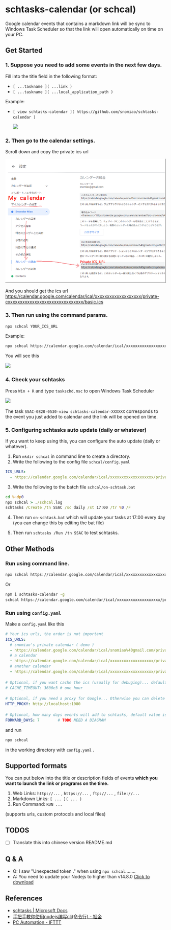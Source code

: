 # schtasks-calendar (or schcal)

Google calendar events that contains a markdown link will be sync to Windows Task Scheduler so that the link will open automatically on time on your PC.

## Get Started

### 1. Suppose you need to add some events in the next few days.

Fill into the title field in the following format:
- `[ ...taskname ]( ...link )`
- `[ ...taskname ]( ...local_application_path )`

Example:
- `[ view schtasks-calendar ]( https://github.com/snomiao/schtasks-calendar )`

  ![]( images/view-schtasks-calendar.png)

### 2. Then go to the calendar settings.
<!-- TODO: NEED MORE IMAGES -->
Scroll down and copy the private ics url
  
![]( images/the-private-ics-url.png)

And you should get the ics url https://calendar.google.com/calendar/ical/xxxxxxxxxxxxxxxxxxx/private-cxxxxxxxxxxxxxxxxxxxxxxxxxxxxxxx/basic.ics


### 3. Then run using the command params.

```sh
npx schcal YOUR_ICS_URL
```

Example:
```sh
npx schcal https://calendar.google.com/calendar/ical/xxxxxxxxxxxxxxxxxxx/private-cxxxxxxxxxxxxxxxxxxxxxxxxxxxxxxx/basic.ics
```

You will see this

![]( images/npx%20schcal.png )

### 4. Check your schtasks

Press `Win + R` and type `taskschd.msc` to open Windows Task Scheduler

![]( images/Windows%20Tasks%20Scheduler%20SSAC%20task.png )

The task `SSAC-0820-0530-view schtasks-calendar-XXXXXX` corresponds to the event you just added to calendar and the link will be opened on time.

### 5. Configuring schtasks auto update (daily or whatever)

If you want to keep using this, you can configure the auto update (daily or whatever).

1. Run `mkdir schcal` in command line to create a directory.
2. Write the following to the config file
`schcal/config.yaml`
```yaml
ICS_URLS:
  - https://calendar.google.com/calendar/ical/xxxxxxxxxxxxxxxxxxx/private-cxxxxxxxxxxxxxxxxxxxxxxxxxxxxxxx/basic.ics
```

3. Write the following to the batch file 
`schcal/on-schtask.bat`
```bat
cd %~dp0
npx schcal > ./schcal.log
schtasks /Create /tn SSAC /sc daily /st 17:00 /tr %0 /F
```

4. Then run `on-schtask.bat` which will update your tasks at 17:00 every day (you can change this by editing the bat file)

5. Then run `schtasks /Run /tn SSAC` to test schtasks.

## Other Methods

### Run using command line.

```sh
npx schcal https://calendar.google.com/calendar/ical/xxxxxxxxxxxxxxxxxxx/private-cxxxxxxxxxxxxxxxxxxxxxxxxxxxxxxx/basic.ics
```

Or

```sh
npm i schtasks-calendar -g
schcal https://calendar.google.com/calendar/ical/xxxxxxxxxxxxxxxxxxx/private-cxxxxxxxxxxxxxxxxxxxxxxxxxxxxxxx/basic.ics
```

### Run using `config.yaml`

Make a `config.yaml` like this

```yaml
# Your ics urls, the order is not important
ICS_URLS:
  # snomiao's private calendar ( demo )
  - https://calendar.google.com/calendar/ical/snomiao%40gmail.com/private-d772b2790a1a73de26afb64188c5ca0a/basic.ics
  # a calendar
  - https://calendar.google.com/calendar/ical/xxxxxxxxxxxxxxxxxxx/private-cxxxxxxxxxxxxxxxxxxxxxxxxxxxxxxx/basic.ics
  # another calendar
  - https://calendar.google.com/calendar/ical/xxxxxxxxxxxxxxxxxxx/private-cxxxxxxxxxxxxxxxxxxxxxxxxxxxxxxx/basic.ics

# Optional, if you want cache the ics (usually for debuging)... default value is 0 (no cache and never save a cache file)
# CACHE_TIMEOUT: 3600e3 # one hour

# Optional, if you need a proxy for Google... Otherwise you can delete this line. default value is empty
HTTP_PROXY: http://localhost:1080

# Optional, how many days events will add to schtasks, default value is 7 (then this program will )
FORWARD_DAYS: 7        # TODO NEED A DIAGRAM
```

and run

```sh
npx schcal
```
in the working directory with `config.yaml` .

## Supported formats

You can put below into the title or description fields of events **which you want to launch the link or programs on the time.**

1. Web Links: `http://...` , `https://...` , `ftp://...` , `file://...`
1. Markdown Links: `[ ... ]( ... )`
1. Run Command: `RUN ...`

(supports urls, custom protocols and local files)

## TODOS

- [ ] Translate this into chinese version README.md 

## Q & A

- Q: I saw "Unexpected token ." when using `npx schcal`........
- A: You need to update your Nodejs to higher than v14.8.0  [Click to download](https://nodejs.org/en/download/)

## References

- [schtasks | Microsoft Docs]( https://docs.microsoft.com/en-us/windows-server/administration/windows-commands/schtasks )
- [手把手教你使用nodejs编写cli(命令行) - 掘金]( https://juejin.im/post/6844903702453551111 )
- [PC Automation - IFTTT]( https://ifttt.com/applets/190903p-pc-automation )

